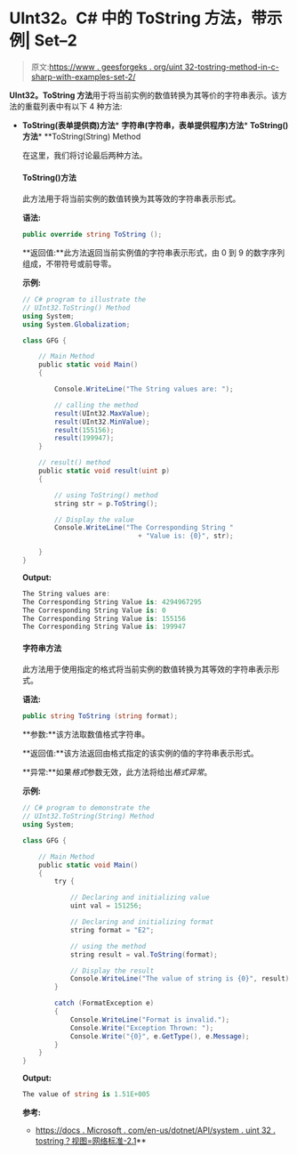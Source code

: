 # UInt32。C# 中的 ToString 方法，带示例| Set–2

> 原文:[https://www . geesforgeks . org/uint 32-tostring-method-in-c-sharp-with-examples-set-2/](https://www.geeksforgeeks.org/uint32-tostring-method-in-c-sharp-with-examples-set-2/)

**UInt32。ToString 方法**用于将当前实例的数值转换为其等价的字符串表示。该方法的重载列表中有以下 4 种方法:

*   **ToString(表单提供商)方法***   **字符串(字符串，表单提供程序)方法***   **ToString()方法***   **ToString(String) Method

    在这里，我们将讨论最后两种方法。

    #### ToString()方法

    此方法用于将当前实例的数值转换为其等效的字符串表示形式。

    **语法:**

    ```cs
    public override string ToString ();
    ```

    **返回值:**此方法返回当前实例值的字符串表示形式，由 0 到 9 的数字序列组成，不带符号或前导零。

    **示例:**

    ```cs
    // C# program to illustrate the
    // UInt32.ToString() Method
    using System;
    using System.Globalization;

    class GFG {

        // Main Method
        public static void Main()
        {

            Console.WriteLine("The String values are: ");

            // calling the method
            result(UInt32.MaxValue);
            result(UInt32.MinValue);
            result(155156);
            result(199947);
        }

        // result() method
        public static void result(uint p)
        {

            // using ToString() method
            string str = p.ToString();

            // Display the value
            Console.WriteLine("The Corresponding String "
                                 + "Value is: {0}", str);

        }
    }
    ```

    **Output:**

    ```cs
    The String values are: 
    The Corresponding String Value is: 4294967295
    The Corresponding String Value is: 0
    The Corresponding String Value is: 155156
    The Corresponding String Value is: 199947

    ```

    #### 字符串方法

    此方法用于使用指定的格式将当前实例的数值转换为其等效的字符串表示形式。

    **语法:**

    ```cs
    public string ToString (string format);
    ```

    **参数:**该方法取数值格式字符串。

    **返回值:**该方法返回由格式指定的该实例的值的字符串表示形式。

    **异常:**如果*格式*参数无效，此方法将给出*格式异常*。

    **示例:**

    ```cs
    // C# program to demonstrate the
    // UInt32.ToString(String) Method
    using System;

    class GFG {

        // Main Method
        public static void Main()
        {
            try {

                // Declaring and initializing value
                uint val = 151256;

                // Declaring and initializing format
                string format = "E2";

                // using the method
                string result = val.ToString(format);

                // Display the result
                Console.WriteLine("The value of string is {0}", result);
            }

            catch (FormatException e) 
            {
                Console.WriteLine("Format is invalid.");
                Console.Write("Exception Thrown: ");
                Console.Write("{0}", e.GetType(), e.Message);
            }
        }
    }
    ```

    **Output:**

    ```cs
    The value of string is 1.51E+005

    ```

    **参考:**

    *   [https://docs . Microsoft . com/en-us/dotnet/API/system . uint 32 . tostring？视图=网络标准-2.1](https://docs.microsoft.com/en-us/dotnet/api/system.uint32.tostring?view=netstandard-2.1)**
